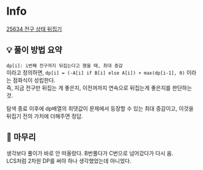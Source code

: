 # Info
[25634 전구 상태 뒤집기](https://boj.kr/25634)

## 💡 풀이 방법 요약
`dp[i]: i번째 전구까지 뒤집는다고 했을 때, 최대 증감`  
이라고 정의하면, `dp[i] = (-A[i] if B[i] else A[i]) + max(dp[i-1], 0)` 이라는 점화식이 성립한다.  
즉, 지금 전구만 뒤집는 게 좋은지, 이전꺼까지 연속으로 뒤집는게 좋은지를 판단하는 것.

탐색 종료 이후에 dp배열의 최댓값이 문제에서 등장할 수 있는 최대 증감이고, 이것을 뒤집기 전의 가치에 더해주면 정답.

## 🙂 마무리
생각보다 풀이가 바로 안 떠올랐다. B번풀다가 C번으로 넘어갔다가 다시 옴.  
LCS처럼 2차원 DP를 써야 하나 생각했었는데 아니었다.